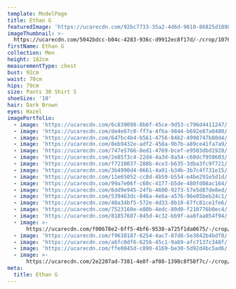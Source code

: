```yaml
---
template: ModelPage
title: Ethan G
featuredImage: 'https://ucarecdn.com/92bc7733-35a2-4d6d-9010-86825d1898b1/'
imageThumbnail: >-
  https://ucarecdn.com/5042bdcc-b04c-4283-936c-d9912ec8f17d/-/crop/1076x1071/233,174/-/preview/
firstName: Ethan G
collection: Men
height: 182cm
measurementType: chest
bust: 92cm
waist: 70cm
hips: 79cm
size: Pants 30 Shirt S
shoeSize: '10'
hair: Dark Brown
eyes: Hazel
imagePortfolio:
  - image: 'https://ucarecdn.com/6c839098-8b6f-45ce-9d53-c796d4411247/'
  - image: 'https://ucarecdn.com/de4e67c0-ff7a-4f6a-9844-b692e87a0480/'
  - image: 'https://ucarecdn.com/647bc4b4-b561-4756-84b2-4998747b80d4/'
  - image: 'https://ucarecdn.com/8eb9432e-adf2-458a-9b7b-a89ce41fa7a9/'
  - image: 'https://ucarecdn.com/747e5766-8ed1-4769-bcef-e9503dbd1928/'
  - image: 'https://ucarecdn.com/2e85f3c4-22d4-4a3d-8a54-c60dcf950603/'
  - image: 'https://ucarecdn.com/f7210037-288b-4ce3-b635-3dba3fc9f721/'
  - image: 'https://ucarecdn.com/3b4990d4-0661-4a91-b34b-3b7c4f731e15/'
  - image: 'https://ucarecdn.com/11e65052-cc8d-4b59-b554-e4be291e5d1d/'
  - image: 'https://ucarecdn.com/99a7e06f-c60c-4177-b5de-480fd08ac164/'
  - image: 'https://ucarecdn.com/6dd9e945-24fb-4600-9273-57e5d87de8ed/'
  - image: 'https://ucarecdn.com/539463dc-846a-4e6a-a576-96e05beb24c1/'
  - image: 'https://ucarecdn.com/40a34bf5-572e-4d33-8b10-67fc81ce1fe6/'
  - image: 'https://ucarecdn.com/7523160e-e80b-4edc-80d0-f210776b0ec4/'
  - image: 'https://ucarecdn.com/81857687-845d-4c32-bb9f-aa8faa054f94/'
  - image: >-
      https://ucarecdn.com/f00678e2-6ff5-4bf6-9538-a725f1da0675/-/crop/1707x1878/0,431/-/preview/
  - image: 'https://ucarecdn.com/f9638187-6254-4ac7-87d8-5e3842b4bdf0/'
  - image: 'https://ucarecdn.com/a6fc0df6-6256-45c1-9a69-afc7137c348f/'
  - image: 'https://ucarecdn.com/ffe0845d-c890-4169-be30-5d92d4bc5ad6/'
  - image: >-
      https://ucarecdn.com/2e2207ad-7381-4e8f-af08-1398c8f58f7c/-/crop/3728x3265/160,0/-/preview/
meta:
  title: Ethan G
---
```


